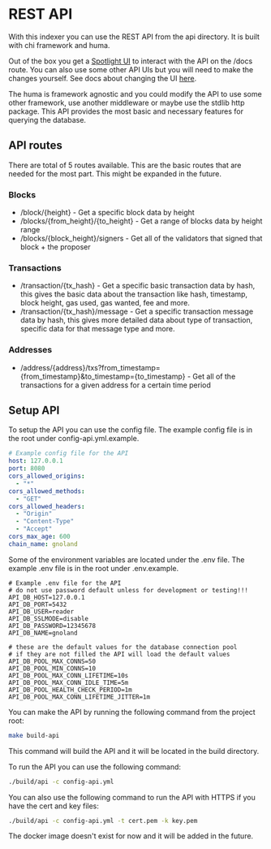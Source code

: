 # REST API

With this indexer you can use the REST API from the api directory. It is built with chi framework and huma.

Out of the box you get a [Spotlight UI](https://stoplight.io/) to interact with the API on the /docs route. 
You can also use some other API UIs but you will need to make the changes yourself. See docs about changing the UI [here](https://huma.rocks/features/api-docs/).

The huma is framework agnostic and you could modify the API to use some other framework, use another middleware
or maybe use the stdlib http package. This API provides the most basic and necessary features for querying the database.

## API routes

There are total of 5 routes available. This are the basic routes that are needed for the most part. This might be expanded in the future.

### Blocks

- /block/{height} - Get a specific block data by height
- /blocks/{from_height}/{to_height} - Get a range of blocks data by height range
- /blocks/{block_height}/signers - Get all of the validators that signed that block + the proposer

### Transactions

- /transaction/{tx_hash} - Get a specific basic transaction data by hash, this gives the basic data about the transaction like hash, timestamp, block height, gas used, gas wanted, fee and more.
- /transaction/{tx_hash}/message - Get a specific transaction message data by hash, this gives more detailed data about type of transaction, specific data for that message type and more.

### Addresses

- /address/{address}/txs?from_timestamp={from_timestamp}&to_timestamp={to_timestamp} - Get all of the transactions for a given address for a certain time period

## Setup API

To setup the API you can use the config file. The example config file is in the root under config-api.yml.example.
```yaml
# Example config file for the API
host: 127.0.0.1
port: 8080
cors_allowed_origins:
  - "*"
cors_allowed_methods:
  - "GET"
cors_allowed_headers:
  - "Origin"
  - "Content-Type"
  - "Accept"
cors_max_age: 600
chain_name: gnoland
```

Some of the environment variables are located under the .env file. The example .env file is in the root under .env.example.

```env
# Example .env file for the API
# do not use password default unless for development or testing!!!
API_DB_HOST=127.0.0.1
API_DB_PORT=5432
API_DB_USER=reader
API_DB_SSLMODE=disable
API_DB_PASSWORD=12345678
API_DB_NAME=gnoland

# these are the default values for the database connection pool
# if they are not filled the API will load the default values
API_DB_POOL_MAX_CONNS=50
API_DB_POOL_MIN_CONNS=10
API_DB_POOL_MAX_CONN_LIFETIME=10s
API_DB_POOL_MAX_CONN_IDLE_TIME=5m
API_DB_POOL_HEALTH_CHECK_PERIOD=1m
API_DB_POOL_MAX_CONN_LIFETIME_JITTER=1m
```

You can make the API by running the following command from the project root:

```bash
make build-api
```
This command will build the API and it will be located in the build directory.

To run the API you can use the following command:

```bash
./build/api -c config-api.yml
```

You can also use the following command to run the API with HTTPS if you have the cert and key files:

```bash
./build/api -c config-api.yml -t cert.pem -k key.pem
```

The docker image doesn't exist for now and it will be added in the future.

